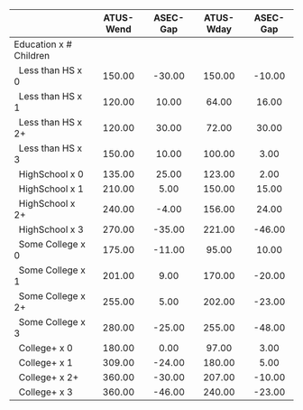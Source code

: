 
|                      |    ATUS-Wend |     ASEC-Gap |    ATUS-Wday |     ASEC-Gap |
| -------------------- | :----------: | :----------: | :----------: | :----------: |
| Education x # Children |              |              |              |              |
| &nbsp;&nbsp;Less than HS x 0 |       150.00 |       -30.00 |       150.00 |       -10.00 |
| &nbsp;&nbsp;Less than HS x 1 |       120.00 |        10.00 |        64.00 |        16.00 |
| &nbsp;&nbsp;Less than HS x 2+ |       120.00 |        30.00 |        72.00 |        30.00 |
| &nbsp;&nbsp;Less than HS x 3 |       150.00 |        10.00 |       100.00 |         3.00 |
| &nbsp;&nbsp;HighSchool x 0 |       135.00 |        25.00 |       123.00 |         2.00 |
| &nbsp;&nbsp;HighSchool x 1 |       210.00 |         5.00 |       150.00 |        15.00 |
| &nbsp;&nbsp;HighSchool x 2+ |       240.00 |        -4.00 |       156.00 |        24.00 |
| &nbsp;&nbsp;HighSchool x 3 |       270.00 |       -35.00 |       221.00 |       -46.00 |
| &nbsp;&nbsp;Some College x 0 |       175.00 |       -11.00 |        95.00 |        10.00 |
| &nbsp;&nbsp;Some College x 1 |       201.00 |         9.00 |       170.00 |       -20.00 |
| &nbsp;&nbsp;Some College x 2+ |       255.00 |         5.00 |       202.00 |       -23.00 |
| &nbsp;&nbsp;Some College x 3 |       280.00 |       -25.00 |       255.00 |       -48.00 |
| &nbsp;&nbsp;College+ x 0 |       180.00 |         0.00 |        97.00 |         3.00 |
| &nbsp;&nbsp;College+ x 1 |       309.00 |       -24.00 |       180.00 |         5.00 |
| &nbsp;&nbsp;College+ x 2+ |       360.00 |       -30.00 |       207.00 |       -10.00 |
| &nbsp;&nbsp;College+ x 3 |       360.00 |       -46.00 |       240.00 |       -23.00 |

